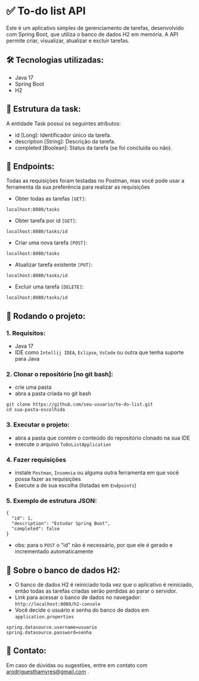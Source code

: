 # ✅ To-do list API
<p>
  Este é um aplicativo simples de gerenciamento de tarefas, desenvolvido com Spring Boot, 
  que utiliza o banco de dados H2 em memória. A API permite criar, visualizar, atualizar e
  excluir tarefas.
</p>

## 🛠️ Tecnologias utilizadas:
- Java 17
- Spring Boot
- H2

## 📝 Estrutura da task:
A entidade Task possui os seguintes atributos:
- id [Long]: Identificador único da tarefa.
- description [String]: Descrição da tarefa.
- completed [Boolean]: Status da tarefa (se foi concluída ou não).

## 🔗 Endpoints:
Todas as requisições foram testadas no Postman, mas você pode usar a ferramenta da sua
preferência para realizar as requisições
- Obter todas as tarefas `[GET]`:
```
localhost:8080/tasks
```
- Obter tarefa por id `[GET]`:
```
localhost:8080/tasks/id
```
- Criar uma nova tarefa `[POST]`:
```
localhost:8080/tasks
```
- Atualizar tarefa existente `[PUT]`:
```
localhost:8080/tasks/id
```
- Excluir uma tarefa `[DELETE]`:
```
localhost:8080/tasks/id
```

## 🚀 Rodando o projeto:
### 1. Requisitos:
- Java 17
- IDE como `Intellij IDEA`,  `Eclipse`, `VsCode` ou outra que tenha suporte para Java

### 2. Clonar o repositório [no git bash]:
- crie uma pasta
- abra a pasta criada no git bash
```
git clone https://github.com/seu-usuario/to-do-list.git
cd sua-pasta-escolhida
```

### 3. Executar o projeto:
- abra a pasta que contém o conteúdo do repositório clonado na sua IDE
- execute o arquivo `ToDoListApplication`

### 4. Fazer requisições
- instale `Postman`, `Insomnia` ou alguma outra ferramenta em que você possa fazer as
requisições
- Execute a de sua escolha (listadas em `Endpoints`)

### 5. Exemplo de estrutura JSON:
```
{
  "id": 1,
  "description": "Estudar Spring Boot",
  "completed": false
}
```
- obs: para o `POST` o "id" não é necessário, por que ele é gerado e incrementado automaticamente

## 💾 Sobre o banco de dados H2:
- O banco de dados H2 é reiniciado toda vez que o aplicativo é reiniciado,
então todas as tarefas criadas serão perdidas ao parar o servidor.
- Link para acessar o banco de dados no navegador: `http://localhost:8080/h2-console`
- Você decide o usuário e senha do banco de dados em `application.properties`
```
spring.datasource.username=usuario
spring.datasource.password=senha
```

## 📧 Contato:
Em caso de dúvidas ou sugestões, entre em contato com [arodriguesthamyres@gmail.com](mailto:arodriguesthamyres@gmail.com)
.
